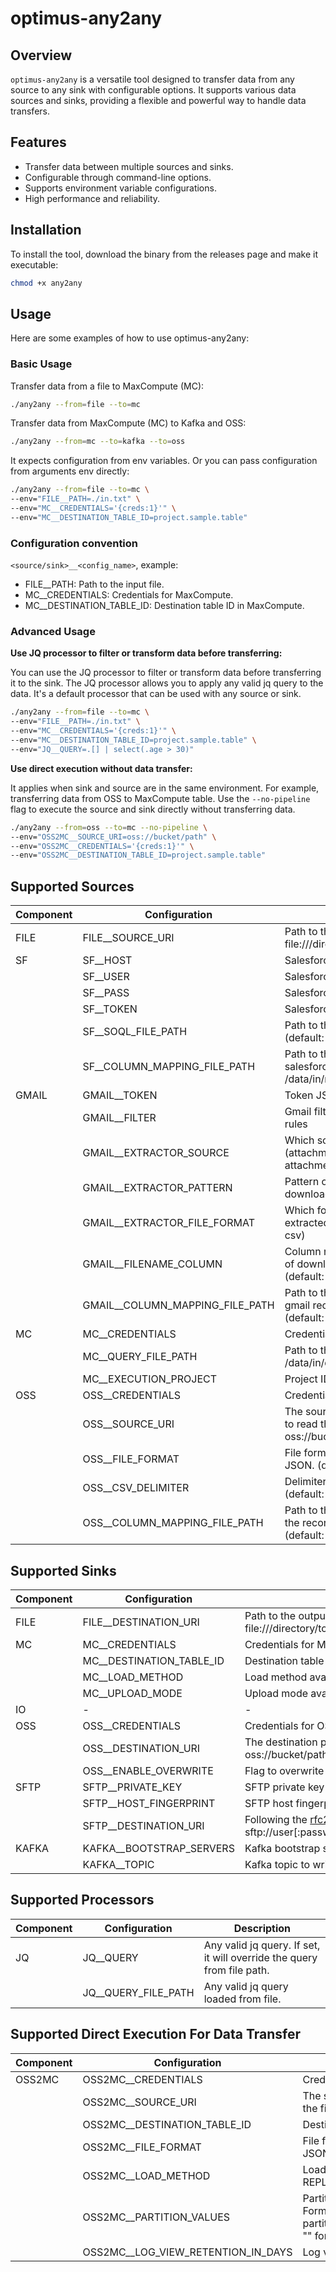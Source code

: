 # optimus-any2any

## Overview
`optimus-any2any` is a versatile tool designed to transfer data from any source to any sink with configurable options. It supports various data sources and sinks, providing a flexible and powerful way to handle data transfers.

## Features
- Transfer data between multiple sources and sinks.
- Configurable through command-line options.
- Supports environment variable configurations.
- High performance and reliability.

## Installation
To install the tool, download the binary from the releases page and make it executable:

```sh
chmod +x any2any
```

## Usage
Here are some examples of how to use optimus-any2any:

### Basic Usage
Transfer data from a file to MaxCompute (MC):
```sh
./any2any --from=file --to=mc
```

Transfer data from MaxCompute (MC) to Kafka and OSS:
```sh
./any2any --from=mc --to=kafka --to=oss
```

It expects configuration from env variables. Or you can pass configuration from arguments env directly:
```sh
./any2any --from=file --to=mc \
--env="FILE__PATH=./in.txt" \
--env="MC__CREDENTIALS='{creds:1}'" \
--env="MC__DESTINATION_TABLE_ID=project.sample.table"
```

### Configuration convention
`<source/sink>__<config_name>`, example:
- FILE__PATH: Path to the input file.
- MC__CREDENTIALS: Credentials for MaxCompute.
- MC__DESTINATION_TABLE_ID: Destination table ID in MaxCompute.


### Advanced Usage
**Use JQ processor to filter or transform data before transferring:**

You can use the JQ processor to filter or transform data before transferring it to the sink. The JQ processor allows you to apply any valid jq query to the data. It's a default processor that can be used with any source or sink.

```sh
./any2any --from=file --to=mc \
--env="FILE__PATH=./in.txt" \
--env="MC__CREDENTIALS='{creds:1}'" \
--env="MC__DESTINATION_TABLE_ID=project.sample.table" \
--env="JQ__QUERY=.[] | select(.age > 30)"
```

**Use direct execution without data transfer:**

It applies when sink and source are in the same environment. For example, transferring data from OSS to MaxCompute table. Use the `--no-pipeline` flag to execute the source and sink directly without transferring data.

```sh
./any2any --from=oss --to=mc --no-pipeline \
--env="OSS2MC__SOURCE_URI=oss://bucket/path" \
--env="OSS2MC__CREDENTIALS='{creds:1}'" \
--env="OSS2MC__DESTINATION_TABLE_ID=project.sample.table"
```


## Supported Sources

| Component | Configuration | Description |
|---|---|---|
| FILE | FILE__SOURCE_URI | Path to the input file. Format file:///directory/to/folder/or/file.ext |
| SF | SF__HOST | Salesforce instance host. |
| | SF__USER | Salesforce username. |
| | SF__PASS | Salesforce password. |
| | SF__TOKEN | Salesforce security token. |
| | SF__SOQL_FILE_PATH | Path to the SOQL query file. (default: /data/in/main.soql)|
| | SF__COLUMN_MAPPING_FILE_PATH | Path to the mapping column for salesforce record result. (default: /data/in/mapping.columns) |
| GMAIL | GMAIL__TOKEN | Token JSON for gmail credentials |
| | GMAIL__FILTER | Gmail filter based on gmail filter rules |
| | GMAIL__EXTRACTOR_SOURCE | Which source to read (attachment, body) (default: attachment) |
| | GMAIL__EXTRACTOR_PATTERN | Pattern of the file to be downloaded (default: *) |
| | GMAIL__EXTRACTOR_FILE_FORMAT | Which format of file to be extracted (csv, json) (default: csv) |
| | GMAIL__FILENAME_COLUMN | Column name to retain filename of downloaded file. "" for ignore (default: "__FILENAME__") |
| | GMAIL__COLUMN_MAPPING_FILE_PATH | Path to the mapping column for gmail record result. "" for ignore (default: "") |
| MC | MC__CREDENTIALS | Credentials for MaxCompute. |
| | MC__QUERY_FILE_PATH | Path to the query file. (default: /data/in/query.sql) |
| | MC__EXECUTION_PROJECT | Project ID for the query execution. |
| OSS | OSS__CREDENTIALS | Credentials for OSS. |
| | OSS__SOURCE_URI | The source path in a OSS bucket to read the files. Format oss://bucket/path/to/folder. |
| | OSS__FILE_FORMAT | File format availability: CSV, JSON. (default: JSON) |
| | OSS__CSV_DELIMITER | Delimiter for CSV file format. (default: ,) |
| | OSS__COLUMN_MAPPING_FILE_PATH | Path to the mapping column for the record result. "" for ignore (default: "") |
## Supported Sinks

| Component | Configuration | Description |
|---|---|---|
| FILE | FILE__DESTINATION_URI | Path to the output file. Format file:///directory/to/somthing.extension |
| MC | MC__CREDENTIALS | Credentials for MaxCompute. |
| | MC__DESTINATION_TABLE_ID | Destination table ID in Maxcompute. |
| | MC__LOAD_METHOD | Load method availability: APPEND, REPLACE. (default: APPEND) |
| | MC__UPLOAD_MODE | Upload mode availability: STREAM, REGULAR. (default: STREAM) |
| IO | - | - |
| OSS | OSS__CREDENTIALS | Credentials for OSS. |
| | OSS__DESTINATION_URI | The destination path in a OSS bucket to put the result files. Format oss://bucket/path/to/folder/or/file.extension |
| | OSS__ENABLE_OVERWRITE | Flag to overwrite the file based on destination bucket path. |
| SFTP | SFTP__PRIVATE_KEY | SFTP private key for authentication. "" for ignore |
| | SFTP__HOST_FINGERPRINT | SFTP host fingerprint for authentication. "" for ignore |
| | SFTP__DESTINATION_URI | Following the [rfc2396 format](https://datatracker.ietf.org/doc/html/rfc2396) sftp://user[:password]@host[:port]/path/to/folder/or/file.extension |
| KAFKA | KAFKA__BOOTSTRAP_SERVERS | Kafka bootstrap servers, comma-separated. |
| | KAFKA__TOPIC | Kafka topic to write the data. |

## Supported Processors

| Component | Configuration | Description |
|---|---|---|
| JQ | JQ__QUERY | Any valid jq query. If set, it will override the query from file path. |
| | JQ__QUERY_FILE_PATH | Any valid jq query loaded from file. |

## Supported Direct Execution For Data Transfer
| Component | Configuration | Description |
|---|---|---|
| OSS2MC | OSS2MC__CREDENTIALS | Credentials for MaxCompute. |
| | OSS2MC__SOURCE_URI | The source path in a OSS bucket to read the files. Format oss://bucket/path/to/folder |
| | OSS2MC__DESTINATION_TABLE_ID | Destination table ID in Maxcompute. |
| | OSS2MC__FILE_FORMAT | File format availability: CSV, JSON. (default: JSON) |
| | OSS2MC__LOAD_METHOD | Load method availability: APPEND, REPLACE. (default: APPEND) |
| | OSS2MC__PARTITION_VALUES | Partition values for the destination table. Format partitionkey1=value1,partitionkey2=value2. "" for ignore (default: "") |
| | OSS2MC__LOG_VIEW_RETENTION_IN_DAYS | Log view retention in days. (default: 2) |
